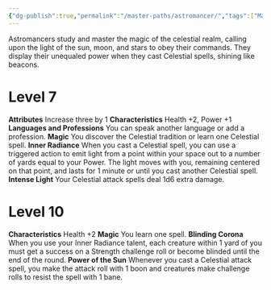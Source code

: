 ```yaml
---
{"dg-publish":true,"permalink":"/master-paths/astromancer/","tags":["Magic"]}
---
```


Astromancers study and master the magic of the celestial realm, calling upon the light of the sun, moon, and stars to obey their commands. They display their unequaled power when they cast Celestial spells, shining like beacons.
# Level 7
**Attributes** Increase three by 1
**Characteristics** Health +2, Power +1
**Languages and Professions** You can speak another language or add a profession.
**Magic** You discover the Celestial tradition or learn one Celestial spell.
**Inner Radiance** When you cast a Celestial spell, you can use a triggered action to emit light from a point within your space out to a number of yards equal to your Power. The light moves with you, remaining centered on that point, and lasts for 1 minute or until you cast another Celestial spell.
**Intense Light** Your Celestial attack spells deal 1d6 extra damage.
# Level 10
**Characteristics** Health +2
**Magic** You learn one spell.
**Blinding Corona** When you use your Inner Radiance talent, each creature within 1 yard of you must get a success on a Strength challenge roll or become blinded until the end of the round.
**Power of the Sun** Whenever you cast a Celestial attack spell, you make the attack roll with 1 boon and creatures make challenge rolls to resist the spell with 1 bane.